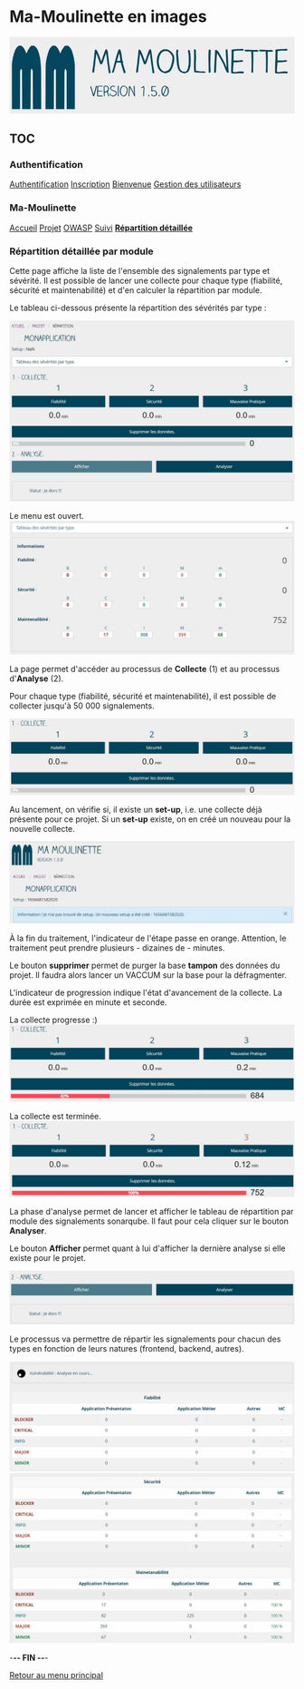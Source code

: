 # Ma-Moulinette en images

![Ma-Moulinette](/documentation/ressources/home-000.jpg)

## TOC

### Authentification

[Authentification](/documentation/authentification.md)
[Inscription](/documentation/inscription.md)
[Bienvenue]((/documentation/bienvenue.md))
[Gestion des utilisateurs](utilisateur.md)

### Ma-Moulinette

[Accueil](/documentation/accueil.md)
[Projet](/documentation/projet.md)
[OWASP](/documentation/owasp.md)
[Suivi](/documentation/suivi.md)
[**Répartition détaillée**](/documentation/repartition_details.md)

### Répartition détaillée par module

Cette page affiche la liste de l'ensemble des signalements par type et sévérité. Il est possible de lancer une collecte pour chaque type (fiabilité, sécurité et maintenabilité) et d'en calculer la répartition par module.

Le tableau ci-dessous présente la répartition des sévérités par type :

![repartition-module](/documentation/ressources/repartition-module-001.jpg)

Le menu est ouvert.
![repartition-module](/documentation/ressources/repartition-module-001a.jpg)

La page permet d'accéder au processus de **Collecte** (1) et au processus d'**Analyse** (2).

Pour chaque type (fiabilité, sécurité et maintenabilité), il est possible de collecter jusqu'à 50 000 signalements.

![repartition-module](/documentation/ressources/repartition-module-002.jpg)

Au lancement, on vérifie si, il existe un **set-up**, i.e. une collecte déjà présente pour ce projet. Si un **set-up** existe, on en créé un nouveau pour la nouvelle collecte.

![repartition-module](/documentation/ressources/repartition-module-004.jpg)

À la fin du traitement, l'indicateur de l'étape passe en orange. Attention, le traitement peut prendre plusieurs - dizaines de - minutes.

Le bouton **supprimer** permet de purger la base **tampon** des données du projet. Il faudra alors lancer un VACCUM sur la base pour la défragmenter.

L'indicateur de progression indique l'état d'avancement de la collecte. La durée est exprimée en minute et seconde.

La collecte progresse :)
![repartition-module](/documentation/ressources/repartition-module-005.jpg)

La collecte est terminée.
![repartition-module](/documentation/ressources/repartition-module-006.jpg)

La phase d'analyse permet de lancer et afficher le tableau de répartition par module des signalements sonarqube. Il faut pour cela cliquer sur le bouton **Analyser**.

Le bouton **Afficher** permet quant à lui d'afficher la dernière analyse si elle existe pour le projet.

![repartition-module](/documentation/ressources/repartition-module-003.jpg)

Le processus va permettre de répartir les signalements pour chacun des types en fonction de leurs natures (frontend, backend, autres).

![repartition-module](/documentation/ressources/repartition-module-007.jpg)
![repartition-module](/documentation/ressources/repartition-module-008.jpg)

-**-- FIN --**-

[Retour au menu principal](/README.md)
